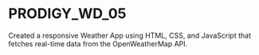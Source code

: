 # PRODIGY_WD_05
Created a responsive Weather App using HTML, CSS, and JavaScript that fetches real-time data from the OpenWeatherMap API.
